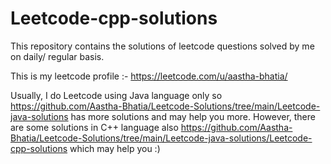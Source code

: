 # Leetcode-cpp-solutions
This repository contains the solutions of leetcode questions solved by me on daily/ regular basis. 

This is my leetcode profile :- https://leetcode.com/u/aastha-bhatia/

Usually, I do Leetcode using Java language only so https://github.com/Aastha-Bhatia/Leetcode-Solutions/tree/main/Leetcode-java-solutions has more solutions and may help you more. 
However, there are some solutions in C++ language also https://github.com/Aastha-Bhatia/Leetcode-Solutions/tree/main/Leetcode-java-solutions/Leetcode-cpp-solutions which may help you :)
